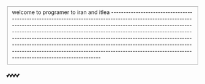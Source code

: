 <!DOCTYPE html>
<html lang="en">
<head>
    <meta charset="UTF-8">
    <meta name="viewport" content="width=device-width, initial-scale=1.0">
    <title>nullnull8</title>
</head>
<body>
    <fieldset>welcome to programer to iran and itlea ---------------------------------------------------------------------------------------------------------------------------------------------------------------------------------------------------------------------------------------------------------------------------------------------------------------------------------------------------------------------------------------------------------------------------------------------------------------------------------------------------------------------------</fieldset>
    <h4>💕💕💕💕</h4>
</body>
</html>
